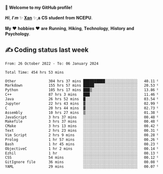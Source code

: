 🎉 **Welcome to my GitHub profile!**</br></br>
𝑯𝒊, 𝑰'𝒎 ✨ [𝐗𝐚𝐧](https://xancoding.cn/) ✨,𝐚 𝐂𝐒 𝐬𝐭𝐮𝐝𝐞𝐧𝐭 𝐟𝐫𝐨𝐦 𝐍𝐂𝐄𝐏𝐔.</br></br>
𝐌𝐲 ❤ 𝐡𝐨𝐛𝐛𝐢𝐞𝐬 ❤ 𝐚𝐫𝐞 𝐑𝐮𝐧𝐧𝐢𝐧𝐠, 𝐇𝐢𝐤𝐢𝐧𝐠, 𝐓𝐞𝐜𝐡𝐧𝐨𝐥𝐨𝐠𝐲, 𝐇𝐢𝐬𝐭𝐨𝐫𝐲 𝐚𝐧𝐝 𝐏𝐬𝐲𝐜𝐡𝐨𝐥𝐨𝐠𝐲.

## ✍️ Coding status last week
<!--START_SECTION:waka-->

```txt
From: 26 October 2022 - To: 06 January 2024

Total Time: 454 hrs 53 mins

Other               304 hrs 37 mins ██████████░░░░░░░░░░░░░░░   40.11 %
Markdown            155 hrs 57 mins █████░░░░░░░░░░░░░░░░░░░░   20.53 %
Python              105 hrs 17 mins ███▒░░░░░░░░░░░░░░░░░░░░░   13.86 %
C++                 87 hrs 3 mins   ███░░░░░░░░░░░░░░░░░░░░░░   11.46 %
Java                26 hrs 52 mins  █░░░░░░░░░░░░░░░░░░░░░░░░   03.54 %
Jupyter             22 hrs 43 mins  ▓░░░░░░░░░░░░░░░░░░░░░░░░   02.99 %
C                   20 hrs 44 mins  ▓░░░░░░░░░░░░░░░░░░░░░░░░   02.73 %
Assembly            10 hrs 27 mins  ▒░░░░░░░░░░░░░░░░░░░░░░░░   01.38 %
JavaScript          3 hrs 37 mins   ░░░░░░░░░░░░░░░░░░░░░░░░░   00.48 %
Makefile            3 hrs 37 mins   ░░░░░░░░░░░░░░░░░░░░░░░░░   00.48 %
CMake               3 hrs 13 mins   ░░░░░░░░░░░░░░░░░░░░░░░░░   00.42 %
Text                2 hrs 23 mins   ░░░░░░░░░░░░░░░░░░░░░░░░░   00.31 %
Vim Script          2 hrs 9 mins    ░░░░░░░░░░░░░░░░░░░░░░░░░   00.28 %
Prolog              1 hr 57 mins    ░░░░░░░░░░░░░░░░░░░░░░░░░   00.26 %
Bash                1 hr 45 mins    ░░░░░░░░░░░░░░░░░░░░░░░░░   00.23 %
ObjectiveC          1 hr 2 mins     ░░░░░░░░░░░░░░░░░░░░░░░░░   00.14 %
Ezhil               1 hr            ░░░░░░░░░░░░░░░░░░░░░░░░░   00.13 %
CSS                 54 mins         ░░░░░░░░░░░░░░░░░░░░░░░░░   00.12 %
GitIgnore file      36 mins         ░░░░░░░░░░░░░░░░░░░░░░░░░   00.08 %
YAML                29 mins         ░░░░░░░░░░░░░░░░░░░░░░░░░   00.07 %
```

<!--END_SECTION:waka-->


<!-- ## 📈 My GitHub Stats
<p align="center">
    <img height="137px" src="https://github-readme-stats.vercel.app/api?username=Xancoding&hide_title=true&hide_border=true&show_icons=trueline_height=21&text_color=000&icon_color=000&bg_color=0,ea6161,ffc64d,fffc4d,52fa5a&theme=graywhite" /> 
    <img src="https://github-readme-stats.vercel.app/api/top-langs/?username=Xancoding&hide_title=true&hide_border=true&layout=compact&langs_count=6&text_color=000&icon_color=fff&bg_color=0,52fa5a,4dfcff,c64dff&theme=graywhite" /> 
</p> -->

<!-- ## 🔥 My GitHub activities of last 31 days.
<div align="center"> <img src="https://activity-graph.herokuapp.com/graph?username=XanCoding&theme=xcode" /> </div> -->

<!-- <p align="center"> 
  Visitor count<br/>
  <img src="https://profile-counter.glitch.me/xancoding/count.svg" />
</p> -->
